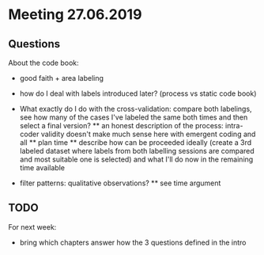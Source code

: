 # Meeting 27.06.2019

## Questions

About the code book:
* good faith + area labeling
* how do I deal with labels introduced later? (process vs static code book)
* What exactly do I do with the cross-validation: compare both labelings, see how many of the cases I've labeled the same both times and then select a final version?
  ** an honest description of the process: intra-coder validity doesn't make much sense here with emergent coding and all
  ** plan time
     ** describe how can be proceeded ideally (create a 3rd labeled dataset where labels from both labelling sessions are compared and most suitable one is selected) and what I'll do now in the remaining time available

* filter patterns: qualitative observations?
  ** see time argument


## TODO
For next week:
* bring which chapters answer how the 3 questions defined in the intro
